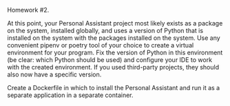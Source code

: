 Homework #2.

At this point, your Personal Assistant project most likely exists as a package on the system, installed globally, and uses a version of Python that is installed on the system with the packages installed on the system. Use any convenient pipenv or poetry tool of your choice to create a virtual environment for your program. Fix the version of Python in this environment (be clear: which Python should be used) and configure your IDE to work with the created environment. If you used third-party projects, they should also now have a specific version.

Create a Dockerfile in which to install the Personal Assistant and run it as a separate application in a separate container.

